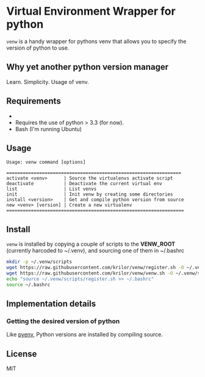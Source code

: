 # Virtual Environment Wrapper for python

`venw` is a handy wrapper for pythons venv that allows you to specify the version of python to use.

## Why yet another python version manager

Learn. Simplicity. Usage of venv.

## Requirements

*
* Requires the use of python > 3.3 (for now).
* Bash (I'm running Ubuntu)

## Usage

```
Usage: venw command [options]

================================================================
activate <venv>      | Source the virtualenvs activate script
deactivate           | Deactivate the current virtual env
list                 | List venvs
init                 | Init venw by creating some directories
install <version>    | Get and compile python version from source
new <venv> [version] | Create a new virtualenv
=================================================================
```

## Install

`venw` is installed by copying a couple of scripts to the __VENW_ROOT__ (currently harcoded to ~/.venv), and sourcing one of them in ~/.bashrc

```bash
mkdir -p ~/.venw/scripts
wget https://raw.githubusercontent.com/krilor/venw/register.sh -O ~/.venw/scripts/register.sh
wget https://raw.githubusercontent.com/krilor/venw/venw.sh -O ~/.venw/scripts/venw.sh
echo "source ~/.venw/scripts/register.sh >> ~/.bashrc"
source ~/.bashrc
```

## Implementation details

### Getting the desired version of python

Like [pyenv](https://github.com/pyenv/pyenv), Python versions are installed by compiling source.

## License

MIT

